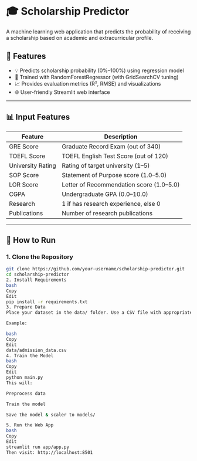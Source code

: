 # 🎓 Scholarship Predictor

A machine learning web application that predicts the probability of receiving a scholarship based on academic and extracurricular profile.

## 📌 Features

- 💡 Predicts scholarship probability (0%–100%) using regression model
- 🧠 Trained with RandomForestRegressor (with GridSearchCV tuning)
- 📈 Provides evaluation metrics (R², RMSE) and visualizations
- 🌐 User-friendly Streamlit web interface

---

## 📊 Input Features

| Feature              | Description                                |
|----------------------|--------------------------------------------|
| GRE Score            | Graduate Record Exam (out of 340)          |
| TOEFL Score          | TOEFL English Test Score (out of 120)      |
| University Rating    | Rating of target university (1–5)          |
| SOP Score            | Statement of Purpose score (1.0–5.0)       |
| LOR Score            | Letter of Recommendation score (1.0–5.0)   |
| CGPA                 | Undergraduate GPA (0.0–10.0)               |
| Research             | 1 if has research experience, else 0       |
| Publications         | Number of research publications            |

---

## 🚀 How to Run

### 1. Clone the Repository

```bash
git clone https://github.com/your-username/scholarship-predictor.git
cd scholarship-predictor
2. Install Requirements
bash
Copy
Edit
pip install -r requirements.txt
3. Prepare Data
Place your dataset in the data/ folder. Use a CSV file with appropriate columns.

Example:

bash
Copy
Edit
data/admission_data.csv
4. Train the Model
bash
Copy
Edit
python main.py
This will:

Preprocess data

Train the model

Save the model & scaler to models/

5. Run the Web App
bash
Copy
Edit
streamlit run app/app.py
Then visit: http://localhost:8501